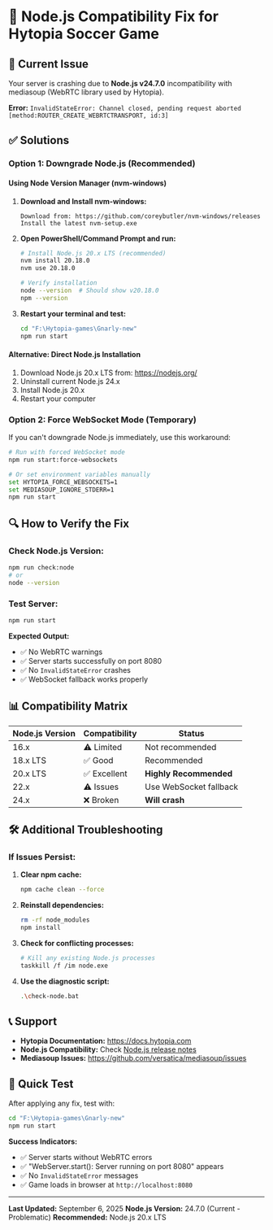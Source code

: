 # 🔧 Node.js Compatibility Fix for Hytopia Soccer Game

## 🚨 **Current Issue**
Your server is crashing due to **Node.js v24.7.0** incompatibility with mediasoup (WebRTC library used by Hytopia).

**Error:** `InvalidStateError: Channel closed, pending request aborted [method:ROUTER_CREATE_WEBRTCTRANSPORT, id:3]`

## ✅ **Solutions**

### **Option 1: Downgrade Node.js (Recommended)**

#### **Using Node Version Manager (nvm-windows)**

1. **Download and Install nvm-windows:**
   ```
   Download from: https://github.com/coreybutler/nvm-windows/releases
   Install the latest nvm-setup.exe
   ```

2. **Open PowerShell/Command Prompt and run:**
   ```bash
   # Install Node.js 20.x LTS (recommended)
   nvm install 20.18.0
   nvm use 20.18.0

   # Verify installation
   node --version  # Should show v20.18.0
   npm --version
   ```

3. **Restart your terminal and test:**
   ```bash
   cd "F:\Hytopia-games\Gnarly-new"
   npm run start
   ```

#### **Alternative: Direct Node.js Installation**
1. Download Node.js 20.x LTS from: https://nodejs.org/
2. Uninstall current Node.js 24.x
3. Install Node.js 20.x
4. Restart your computer

### **Option 2: Force WebSocket Mode (Temporary)**

If you can't downgrade Node.js immediately, use this workaround:

```bash
# Run with forced WebSocket mode
npm run start:force-websockets

# Or set environment variables manually
set HYTOPIA_FORCE_WEBSOCKETS=1
set MEDIASOUP_IGNORE_STDERR=1
npm run start
```

## 🔍 **How to Verify the Fix**

### **Check Node.js Version:**
```bash
npm run check:node
# or
node --version
```

### **Test Server:**
```bash
npm run start
```

**Expected Output:**
- ✅ No WebRTC warnings
- ✅ Server starts successfully on port 8080
- ✅ No `InvalidStateError` crashes
- ✅ WebSocket fallback works properly

## 📊 **Compatibility Matrix**

| Node.js Version | Compatibility | Status |
|----------------|---------------|--------|
| 16.x | ⚠️ Limited | Not recommended |
| 18.x LTS | ✅ Good | Recommended |
| 20.x LTS | ✅ Excellent | **Highly Recommended** |
| 22.x | ⚠️ Issues | Use WebSocket fallback |
| 24.x | ❌ Broken | **Will crash** |

## 🛠️ **Additional Troubleshooting**

### **If Issues Persist:**

1. **Clear npm cache:**
   ```bash
   npm cache clean --force
   ```

2. **Reinstall dependencies:**
   ```bash
   rm -rf node_modules
   npm install
   ```

3. **Check for conflicting processes:**
   ```bash
   # Kill any existing Node.js processes
   taskkill /f /im node.exe
   ```

4. **Use the diagnostic script:**
   ```bash
   .\check-node.bat
   ```

## 📞 **Support**

- **Hytopia Documentation:** https://docs.hytopia.com
- **Node.js Compatibility:** Check [Node.js release notes](https://nodejs.org/en/blog/release/)
- **Mediasoup Issues:** https://github.com/versatica/mediasoup/issues

## 🎯 **Quick Test**

After applying any fix, test with:
```bash
cd "F:\Hytopia-games\Gnarly-new"
npm run start
```

**Success Indicators:**
- ✅ Server starts without WebRTC errors
- ✅ "WebServer.start(): Server running on port 8080" appears
- ✅ No `InvalidStateError` messages
- ✅ Game loads in browser at `http://localhost:8080`

---

**Last Updated:** September 6, 2025
**Node.js Version:** 24.7.0 (Current - Problematic)
**Recommended:** Node.js 20.x LTS
